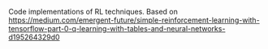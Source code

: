 Code implementations of RL techniques. Based on https://medium.com/emergent-future/simple-reinforcement-learning-with-tensorflow-part-0-q-learning-with-tables-and-neural-networks-d195264329d0